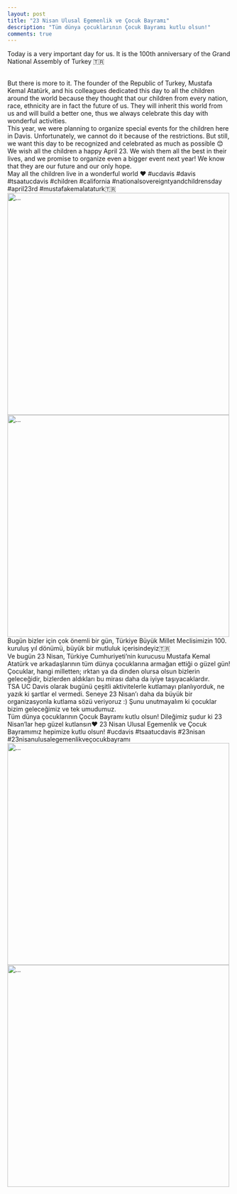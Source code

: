 ```yaml
---
layout: post
title: "23 Nisan Ulusal Egemenlik ve Çocuk Bayramı"
description: "Tüm dünya çocuklarının Çocuk Bayramı kutlu olsun!"
comments: true
---
```



Today is a very important day for us. It is the 100th anniversary of the Grand National Assembly of Turkey 🇹🇷 

<br />
But there is more to it. The founder of the Republic of Turkey, Mustafa Kemal Atatürk, and his colleagues dedicated this day to all the children around the world because they thought that our children from every nation, race, ethnicity are in fact the future of us. They will inherit this world from us and will build a better one, thus we always celebrate this day with wonderful activities.

<br />
This year, we were planning to organize special events for the children here in Davis. Unfortunately, we cannot do it because of the restrictions. But still, we want this day to be recognized and celebrated as much as possible 😊

<br />
We wish all the children a happy April 23. We wish them all the best in their lives, and we promise to organize even a bigger event next year! We know that they are our future and our only hope.

<br />
May all the children live in a wonderful world ❤️ #ucdavis #davis #tsaatucdavis #children #california #nationalsovereigntyandchildrensday #april23rd #mustafakemalataturk🇹🇷

<br />
<img align="middle" width="500" src="{{ site.url }}/images/23nisan_1.jpeg" alt="...">
<br />
<img align="middle" width="500" src="{{ site.url }}/images/23nisan_2.jpeg" alt="...">



<br />
Bugün bizler için çok önemli bir gün, Türkiye Büyük Millet Meclisimizin 100. kuruluş yıl dönümü, büyük bir mutluluk içerisindeyiz🇹🇷 

<br />
Ve bugün 23 Nisan, Türkiye Cumhuriyeti’nin kurucusu Mustafa Kemal Atatürk ve arkadaşlarının tüm dünya çocuklarına armağan ettiği o güzel gün! Çocuklar, hangi milletten; ırktan ya da dinden olursa olsun bizlerin geleceğidir, bizlerden aldıkları bu mirası daha da iyiye taşıyacaklardır.

<br />
TSA UC Davis olarak bugünü çeşitli aktivitelerle kutlamayı planlıyorduk, ne yazık ki şartlar el vermedi. Seneye 23 Nisan’ı daha da büyük bir organizasyonla kutlama sözü veriyoruz :) Şunu unutmayalım ki çocuklar bizim geleceğimiz ve tek umudumuz.

<br />
Tüm dünya çocuklarının Çocuk Bayramı kutlu olsun! Dileğimiz şudur ki 23 Nisan’lar hep güzel kutlansın❤️ 23 Nisan Ulusal Egemenlik ve Çocuk Bayramımız hepimize kutlu olsun! #ucdavis #tsaatucdavis #23nisan #23nisanulusalegemenlikveçocukbayramı


<br />
<img align="middle" width="500" src="{{ site.url }}/images/23nisan_3.jpeg" alt="...">
<br />
<img align="middle" width="500" src="{{ site.url }}/images/23nisan_4.jpeg" alt="...">

